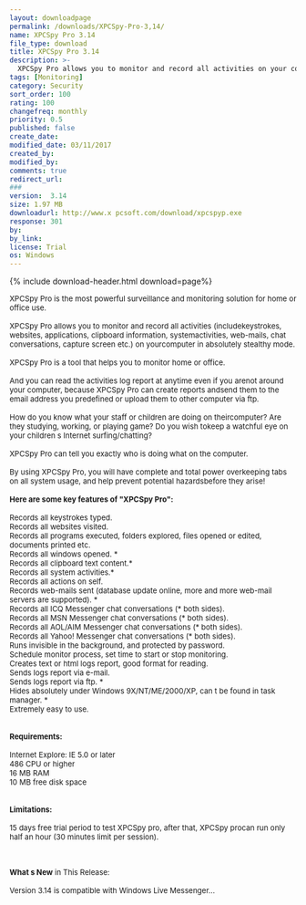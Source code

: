 ```yaml
---
layout: downloadpage
permalink: /downloads/XPCSpy-Pro-3,14/
name: XPCSpy Pro 3.14
file_type: download
title: XPCSpy Pro 3.14
description: >-
  XPCSpy Pro allows you to monitor and record all activities on your computer in absolutely stealthy mode
tags: [Monitoring]
category: Security
sort_order: 100
rating: 100
changefreq: monthly
priority: 0.5
published: false
create_date:
modified_date: 03/11/2017
created_by:
modified_by:
comments: true
redirect_url:
###
version:  3.14
size: 1.97 MB
downloadurl: http://www.x pcsoft.com/download/xpcspyp.exe
response: 301
by:
by_link:
license: Trial
os: Windows
---
```


{% include download-header.html download=page%}

<p style="fix-download-text !important">
<p><font size="2"><p>XPCSpy Pro is the most powerful surveillance and monitoring solution for home or office use. <br />
<br />
XPCSpy Pro allows you to monitor and record all activities (includekeystrokes, websites, applications, clipboard information, systemactivities, web-mails, chat conversations, capture screen etc.) on yourcomputer in absolutely stealthy mode. <br />
<br />
XPCSpy Pro is a tool that helps you to monitor home or office.<br />
<br />
And you can read the activities log report at anytime even if you arenot around your computer, because XPCSpy Pro can create reports andsend them to the email</a> address you predefined or upload them to other computer via ftp. <br />
<br />
How do you know what your staff or children are doing on theircomputer? Are they studying, working, or playing game? Do you wish tokeep a watchful eye on your children s Internet surfing/chatting? <br />
<br />
XPCSpy Pro can tell you exactly who is doing what on the computer. <br />
<br />
By using XPCSpy Pro, you will have complete and total power overkeeping tabs on all system usage, and help prevent potential hazardsbefore they arise!<br />
<br />
<span><strong>Here are some key features of "XPCSpy Pro":</strong></span><br />
<br />
Records all keystrokes typed. <br />
Records all websites visited. <br />
Records all programs executed, folders explored, files opened or edited, documents printed etc. <br />
Records all windows opened. * <br />
Records all clipboard text content.* <br />
Records all system activities.* <br />
Records all actions on self. <br />
Records web-mails sent (database update online, more and more web-mail servers are supported). * <br />
Records all ICQ Messenger chat conversations (* both sides). <br />
Records all MSN Messenger chat conversations (* both sides). <br />
Records all AOL/AIM Messenger chat conversations (* both sides). <br />
Records all Yahoo! Messenger chat conversations (* both sides). <br />
Runs invisible in the background, and protected by password. <br />
Schedule monitor process, set time to start or stop monitoring. <br />
Creates text or html logs report, good format for reading. <br />
Sends logs report via e-mail</a>. <br />
Sends logs report via ftp. * <br />
Hides absolutely under Windows 9X/NT/ME/2000/XP, can t be found in task manager. * <br />
Extremely easy to use.<br />
<br />
<br />
<span><strong>Requirements:</strong></span><br />
<br />
Internet Explore: IE 5.0 or later <br />
486 CPU or higher <br />
16 MB RAM <br />
10 MB free disk space <br />
<br />
<br />
<span><strong>Limitations:</strong></span><br />
<br />
15 days free trial period to test XPCSpy pro, after that, XPCSpy procan run only half an hour (30 minutes limit per session). <br />
</p>
<div class="celltext_big"><br />
<br />
<strong>What s New</strong> in This Release:<br />
<br />
Version 3.14 is compatible with Windows Live Messenger...</div></p></p>
